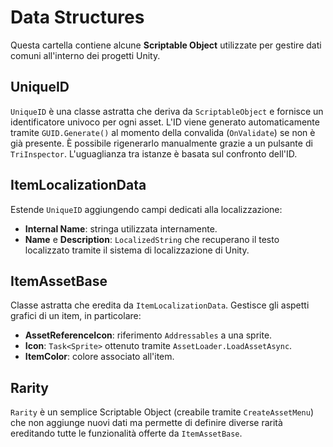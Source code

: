 # Data Structures

Questa cartella contiene alcune **Scriptable Object** utilizzate per gestire dati comuni all'interno dei progetti Unity.

## UniqueID
`UniqueID` è una classe astratta che deriva da `ScriptableObject` e fornisce un identificatore univoco per ogni asset. L'ID viene generato automaticamente tramite `GUID.Generate()` al momento della convalida (`OnValidate`) se non è già presente. È possibile rigenerarlo manualmente grazie a un pulsante di `TriInspector`. L'uguaglianza tra istanze è basata sul confronto dell'ID.

## ItemLocalizationData
Estende `UniqueID` aggiungendo campi dedicati alla localizzazione:
- **Internal Name**: stringa utilizzata internamente.
- **Name** e **Description**: `LocalizedString` che recuperano il testo localizzato tramite il sistema di localizzazione di Unity.

## ItemAssetBase
Classe astratta che eredita da `ItemLocalizationData`. Gestisce gli aspetti grafici di un item, in particolare:
- **AssetReferenceIcon**: riferimento `Addressables` a una sprite.
- **Icon**: `Task<Sprite>` ottenuto tramite `AssetLoader.LoadAssetAsync`.
- **ItemColor**: colore associato all'item.

## Rarity
`Rarity` è un semplice Scriptable Object (creabile tramite `CreateAssetMenu`) che non aggiunge nuovi dati ma permette di definire diverse rarità ereditando tutte le funzionalità offerte da `ItemAssetBase`.
